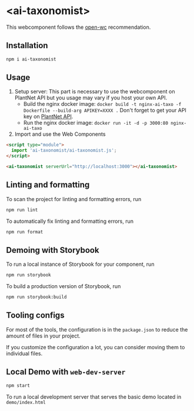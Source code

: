 # \<ai-taxonomist>

This webcomponent follows the [open-wc](https://github.com/open-wc/open-wc) recommendation.

## Installation

```bash
npm i ai-taxonomist
```

## Usage

1. Setup server: 
    This part is necessary to use the webcomponent on PlantNet API but you usage may vary if you host your own API.    
    - Build the nginx docker image: `docker build -t nginx-ai-taxo -f Dockerfile --build-arg APIKEY=XXXX .`  Don't forget to get your API key on [PlantNet API](https://my.plantnet.org/).
    - Run the nginx docker image: `docker run -it -d -p 3000:80 nginx-ai-taxo`
2. Import and use the Web Components
```html
<script type="module">
  import 'ai-taxonomist/ai-taxonomist.js';
</script>

<ai-taxonomist serverUrl="http://localhost:3000"></ai-taxonomist>
```

## Linting and formatting

To scan the project for linting and formatting errors, run

```bash
npm run lint
```

To automatically fix linting and formatting errors, run

```bash
npm run format
```

## Demoing with Storybook

To run a local instance of Storybook for your component, run

```bash
npm run storybook
```

To build a production version of Storybook, run

```bash
npm run storybook:build
```


## Tooling configs

For most of the tools, the configuration is in the `package.json` to reduce the amount of files in your project.

If you customize the configuration a lot, you can consider moving them to individual files.

## Local Demo with `web-dev-server`

```bash
npm start
```

To run a local development server that serves the basic demo located in `demo/index.html`
